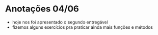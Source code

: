 # Anotações 04/06

- hoje nos foi apresentado o segundo entregável
- fizemos alguns exercícios pra praticar ainda mais funções e métodos